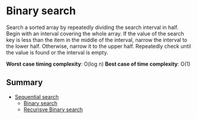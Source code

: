# Binary search

Search a sorted array by repeatedly dividing the search interval in half. Begin with an interval covering the whole array. If the value of the search key is less than the item in the middle of the interval, narrow the interval to the lower half. Otherwise, narrow it to the upper half. Repeatedly check until the value is found or the interval is empty.

__Worst case timing complexity__: O(log n)
__Best case of time complexity__: O(1)

## Summary

* [Sequential search](https://github.com/edmilson-dk/academic-programming/blob/main/search-algorithms/sequential-search)
  * [Binary search](https://github.com/edmilson-dk/academic-programming/blob/main/search-algorithms/sequential-search/binary-search/binary-search.py)
  * [Recurisve Binary search](https://github.com/edmilson-dk/academic-programming/blob/main/search-algorithms/sequential-search/binary-search/recursive-binary-search.py)